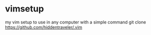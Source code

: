 # vimsetup
my vim setup to use in any computer with a simple command
git clone https://github.com/hiddentraveler/.vim
